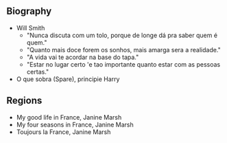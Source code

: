 ## Biography
- Will Smith
    - "Nunca discuta com um tolo, porque de longe dá pra saber quem é quem."
    - "Quanto mais doce forem os sonhos, mais amarga sera a realidade."
    - "A vida vai te acordar na base do tapa."
    - "Estar no lugar certo 'e tao importante quanto estar com as pessoas certas."
- O que sobra (Spare), principie Harry

## Regions
- My good life in France, Janine Marsh
- My four seasons in France, Janine Marsh
- Toujours la France, Janine Marsh
